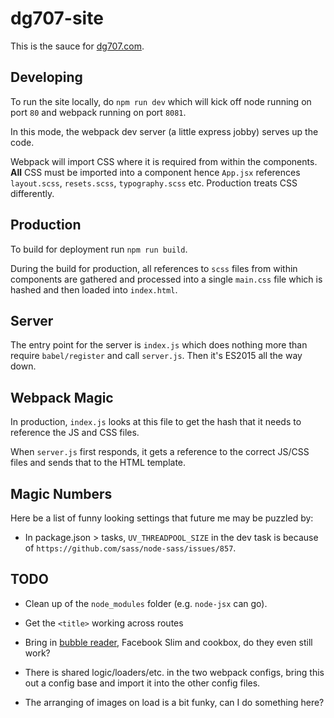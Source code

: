 # dg707-site
This is the sauce for [dg707.com](http://www.dg707.com).

## Developing
To run the site locally, do `npm run dev` which will kick off node running on port `80` and webpack running on port `8081`.

In this mode, the webpack dev server (a little express jobby) serves up the code.

Webpack will import CSS where it is required from within the components. **All** CSS must be imported into a component
hence `App.jsx` references `layout.scss`, `resets.scss`, `typography.scss` etc. Production treats CSS differently.

## Production
To build for deployment run `npm run build`.

During the build for production, all references to `scss` files from within components are gathered and processed
into a single `main.css` file which is hashed and then loaded into `index.html`.

## Server
The entry point for the server is `index.js` which does nothing more than require `babel/register` and call `server.js`.
Then it's ES2015 all the way down.

## Webpack Magic
In production, `index.js` looks at this file to get the hash that it needs to reference the JS and CSS files.

When `server.js` first responds, it gets a reference to the correct JS/CSS files and sends that to the HTML template. 

## Magic Numbers
Here be a list of funny looking settings that future me may be puzzled by:

* In package.json > tasks, `UV_THREADPOOL_SIZE` in the dev task is because of `https://github.com/sass/node-sass/issues/857`.

## TODO
* Clean up of the `node_modules` folder (e.g. `node-jsx` can go).

* Get the `<title>` working across routes

* Bring in [bubble reader](http://www.bubblereader.com), Facebook Slim and cookbox, do they even still work?

* There is shared logic/loaders/etc. in the two webpack configs, bring this out a config base and import it into the other config files.

* The arranging of images on load is a bit funky, can I do something here?